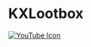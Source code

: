 # KXLootbox

<div style="position:relative;">
  <a href="https://www.youtube.com/@kxle-ph">
    <img src="https://img.shields.io/badge/KxlePH-white?logo=youtube&logoColor=red&label=Youtube&labelColor=white&color=red" alt="YouTube Icon" />
  </a>
  <div style="position:absolute; top:0; left:0; width:100%; height:100%; background-color:rgba(255,255,255,0); transition: background-color 0.3s ease;">
    <a href="https://www.youtube.com/@kxle-ph" style="display:block; width:100%; height:100%;"></a>
  </div>
  <style>
    div:hover {
      background-color: white;
    }
    a:hover img {
      background-color: red;
      transition: background-color 0.3s ease;
    }
  </style>
</div>
